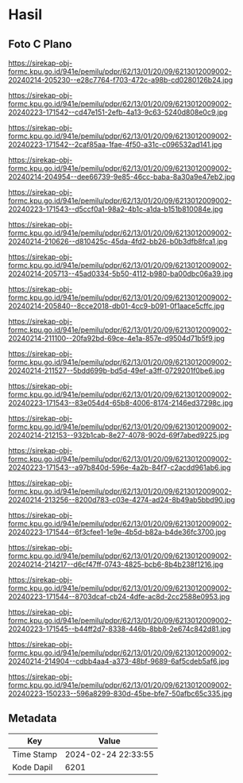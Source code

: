 # Hasil

## Foto C Plano

https://sirekap-obj-formc.kpu.go.id/941e/pemilu/pdpr/62/13/01/20/09/6213012009002-20240214-205230--e28c7764-f703-472c-a98b-cd0280126b24.jpg

https://sirekap-obj-formc.kpu.go.id/941e/pemilu/pdpr/62/13/01/20/09/6213012009002-20240223-171542--cd47e151-2efb-4a13-9c63-5240d808e0c9.jpg

https://sirekap-obj-formc.kpu.go.id/941e/pemilu/pdpr/62/13/01/20/09/6213012009002-20240223-171542--2caf85aa-1fae-4f50-a31c-c096532ad141.jpg

https://sirekap-obj-formc.kpu.go.id/941e/pemilu/pdpr/62/13/01/20/09/6213012009002-20240214-204954--dee66739-9e85-46cc-baba-8a30a9e47eb2.jpg

https://sirekap-obj-formc.kpu.go.id/941e/pemilu/pdpr/62/13/01/20/09/6213012009002-20240223-171543--d5ccf0a1-98a2-4b1c-a1da-b151b810084e.jpg

https://sirekap-obj-formc.kpu.go.id/941e/pemilu/pdpr/62/13/01/20/09/6213012009002-20240214-210626--d810425c-45da-4fd2-bb26-b0b3dfb8fca1.jpg

https://sirekap-obj-formc.kpu.go.id/941e/pemilu/pdpr/62/13/01/20/09/6213012009002-20240214-205713--45ad0334-5b50-4112-b980-ba00dbc06a39.jpg

https://sirekap-obj-formc.kpu.go.id/941e/pemilu/pdpr/62/13/01/20/09/6213012009002-20240214-205840--8cce2018-db01-4cc9-b091-0f1aace5cffc.jpg

https://sirekap-obj-formc.kpu.go.id/941e/pemilu/pdpr/62/13/01/20/09/6213012009002-20240214-211100--20fa92bd-69ce-4e1a-857e-d9504d71b5f9.jpg

https://sirekap-obj-formc.kpu.go.id/941e/pemilu/pdpr/62/13/01/20/09/6213012009002-20240214-211527--5bdd699b-bd5d-49ef-a3ff-0729201f0be6.jpg

https://sirekap-obj-formc.kpu.go.id/941e/pemilu/pdpr/62/13/01/20/09/6213012009002-20240223-171543--83e054d4-65b8-4006-8174-2146ed37298c.jpg

https://sirekap-obj-formc.kpu.go.id/941e/pemilu/pdpr/62/13/01/20/09/6213012009002-20240214-212153--932b1cab-8e27-4078-902d-69f7abed9225.jpg

https://sirekap-obj-formc.kpu.go.id/941e/pemilu/pdpr/62/13/01/20/09/6213012009002-20240223-171543--a97b840d-596e-4a2b-84f7-c2acdd961ab6.jpg

https://sirekap-obj-formc.kpu.go.id/941e/pemilu/pdpr/62/13/01/20/09/6213012009002-20240214-213256--8200d783-c03e-4274-ad24-8b49ab5bbd90.jpg

https://sirekap-obj-formc.kpu.go.id/941e/pemilu/pdpr/62/13/01/20/09/6213012009002-20240223-171544--6f3cfee1-1e9e-4b5d-b82a-b4de36fc3700.jpg

https://sirekap-obj-formc.kpu.go.id/941e/pemilu/pdpr/62/13/01/20/09/6213012009002-20240214-214217--d6cf47ff-0743-4825-bcb6-8b4b238f1216.jpg

https://sirekap-obj-formc.kpu.go.id/941e/pemilu/pdpr/62/13/01/20/09/6213012009002-20240223-171544--8703dcaf-cb24-4dfe-ac8d-2cc2588e0953.jpg

https://sirekap-obj-formc.kpu.go.id/941e/pemilu/pdpr/62/13/01/20/09/6213012009002-20240223-171545--b44ff2d7-8338-446b-8bb8-2e674c842d81.jpg

https://sirekap-obj-formc.kpu.go.id/941e/pemilu/pdpr/62/13/01/20/09/6213012009002-20240214-214904--cdbb4aa4-a373-48bf-9689-6af5cdeb5af6.jpg

https://sirekap-obj-formc.kpu.go.id/941e/pemilu/pdpr/62/13/01/20/09/6213012009002-20240223-150233--596a8299-830d-45be-bfe7-50afbc65c335.jpg


## Metadata

| Key        | Value               |
| ---------- | ------------------- |
| Time Stamp | 2024-02-24 22:33:55 |
| Kode Dapil | 6201                |



